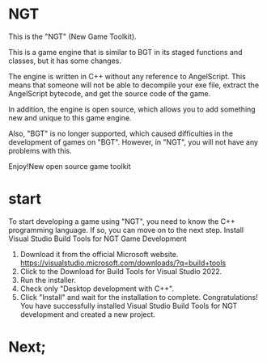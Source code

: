 # NGT
This is the "NGT" (New Game Toolkit).

This is a game engine that is similar to BGT in its staged functions and classes, but it has some changes.

The engine is written in C++ without any reference to AngelScript. This means that someone will not be able to decompile your exe file, extract the AngelScript bytecode, and get the source code of the game.

In addition, the engine is open source, which allows you to add something new and unique to this game engine.

Also, "BGT" is no longer supported, which caused difficulties in the development of games on "BGT". However, in "NGT", you will not have any problems with this.

Enjoy!New open source game toolkit

# start
To start developing a game using "NGT", you need to know the C++ programming language. If so, you can move on to the next step.
Install Visual Studio Build Tools for NGT Game Development

1. Download it from the official Microsoft website.
https://visualstudio.microsoft.com/downloads/?q=build+tools
2. Click to the Download for Build Tools for Visual Studio 2022.
3. Run the installer.
4. Check only "Desktop development with C++".
5. Click "Install" and wait for the installation to complete.
Congratulations! You have successfully installed Visual Studio Build Tools for NGT development and created a new project.
# Next;

